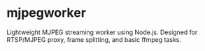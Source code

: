 # mjpegworker
Lightweight MJPEG streaming worker using Node.js. Designed for RTSP/MJPEG proxy, frame splitting, and basic ffmpeg tasks.
